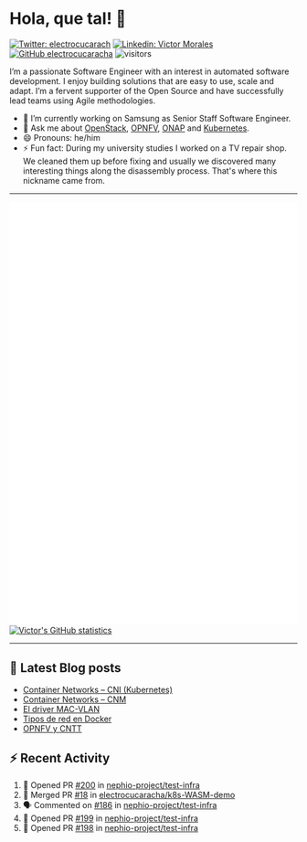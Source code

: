 # Hola, que tal! 👋

[![Twitter: electrocucarach](https://img.shields.io/twitter/follow/electrocucarach?style=social)](https://twitter.com/electrocucarach)
[![Linkedin: Victor Morales](https://img.shields.io/badge/-VictorMorales-blue?style=flat-square&logo=Linkedin&logoColor=white&link=https://www.linkedin.com/in/electrocucaracha/)](https://www.linkedin.com/in/electrocucaracha/)
[![GitHub electrocucaracha](https://img.shields.io/github/followers/electrocucaracha?label=follow&style=social)](https://github.com/electrocucaracha)
![visitors](https://visitor-badge.laobi.icu/badge?page_id=electrocucaracha.electrocucaracha)

I’m a passionate Software Engineer with an interest in automated
software development. I enjoy building solutions that are easy to use,
scale and adapt. I’m a fervent supporter of the Open Source and have
successfully lead teams using Agile methodologies.

- 🔭 I’m currently working on Samsung as Senior Staff Software
Engineer.
- 💬 Ask me about [OpenStack](https://www.openstack.org/),
[OPNFV](https://www.opnfv.org/), [ONAP](https://www.onap.org/) and
[Kubernetes](https://kubernetes.io/).
- 😄 Pronouns: he/him
- ⚡ Fun fact: During my university studies I worked on a TV repair
shop. We cleaned them up before fixing and usually we discovered many
interesting things along the disassembly process. That's where this
nickname came from.

---

![Metrics](https://github.com/electrocucaracha/electrocucaracha/blob/master/github-metrics.svg)
[![Victor's GitHub statistics](https://github-readme-stats.vercel.app/api?username=electrocucaracha)](https://github.com/anuraghazra/github-readme-stats#github-stats-card)

---

## 📘 Latest Blog posts

<!-- BLOG-POST-LIST:START -->
- [Container Networks – CNI &lpar;Kubernetes&rpar;](https://electrocucaracha.com/2021/07/05/container-networks-cni/)
- [Container Networks – CNM](https://electrocucaracha.com/2020/08/28/container-network-model/)
- [El driver MAC-VLAN](https://electrocucaracha.com/2020/07/01/el-driver-mac-vlan/)
- [Tipos de red en Docker](https://electrocucaracha.com/2020/06/13/tipos-de-red-en-docker/)
- [OPNFV y CNTT](https://electrocucaracha.com/2020/05/29/opnfv-y-cntt/)
<!-- BLOG-POST-LIST:END -->

## :zap: Recent Activity

<!--START_SECTION:activity-->
1. 💪 Opened PR [#200](https://github.com/nephio-project/test-infra/pull/200) in [nephio-project/test-infra](https://github.com/nephio-project/test-infra)
2. 🎉 Merged PR [#18](https://github.com/electrocucaracha/k8s-WASM-demo/pull/18) in [electrocucaracha/k8s-WASM-demo](https://github.com/electrocucaracha/k8s-WASM-demo)
3. 🗣 Commented on [#186](https://github.com/nephio-project/test-infra/pull/186#issuecomment-1766588024) in [nephio-project/test-infra](https://github.com/nephio-project/test-infra)
4. 💪 Opened PR [#199](https://github.com/nephio-project/test-infra/pull/199) in [nephio-project/test-infra](https://github.com/nephio-project/test-infra)
5. 💪 Opened PR [#198](https://github.com/nephio-project/test-infra/pull/198) in [nephio-project/test-infra](https://github.com/nephio-project/test-infra)
<!--END_SECTION:activity-->
